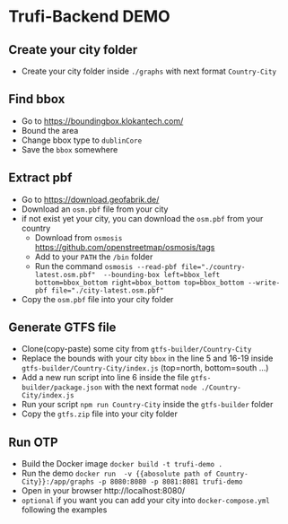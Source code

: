 # Trufi-Backend DEMO
## Create your city folder
- Create your city folder inside `./graphs` with next format `Country-City`
## Find bbox
- Go to https://boundingbox.klokantech.com/ 
- Bound the area
- Change bbox type to `dublinCore`
- Save the `bbox` somewhere

## Extract pbf
- Go to https://download.geofabrik.de/
- Download an `osm.pbf` file from your city
- if not exist yet your city, you can download the `osm.pbf` from your country
  - Download from `osmosis` https://github.com/openstreetmap/osmosis/tags
  - Add to your `PATH` the `/bin` folder
  - Run the command ```osmosis --read-pbf file="./country-latest.osm.pbf"  --bounding-box left=bbox_left bottom=bbox_bottom right=bbox_bottom top=bbox_bottom --write-pbf file="./city-latest.osm.pbf" ```
- Copy the `osm.pbf` file into your city folder

## Generate GTFS file
- Clone(copy-paste) some city from `gtfs-builder/Country-City`
- Replace the bounds with your city `bbox` in the line 5 and 16-19 inside `gtfs-builder/Country-City/index.js` (top=north, bottom=south ...)
- Add a new run script into line 6 inside the file `gtfs-builder/package.json` with the next format `node ./Country-City/index.js`
- Run your script `npm run Country-City` inside the `gtfs-builder` folder
- Copy the `gtfs.zip` file into your city folder

## Run OTP
- Build the Docker image `docker build -t trufi-demo .`
- Run the demo `docker run  -v {{abosolute path of Country-City}}:/app/graphs -p 8080:8080 -p 8081:8081 trufi-demo`
- Open in your browser http://localhost:8080/
- `optional` if you want you can add your city into `docker-compose.yml` following the examples
